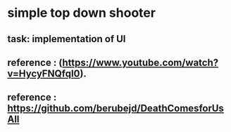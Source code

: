# simple top down shooter

##  task: implementation of UI



## reference : (https://www.youtube.com/watch?v=HycyFNQfqI0). 
## reference : https://github.com/berubejd/DeathComesforUsAll
